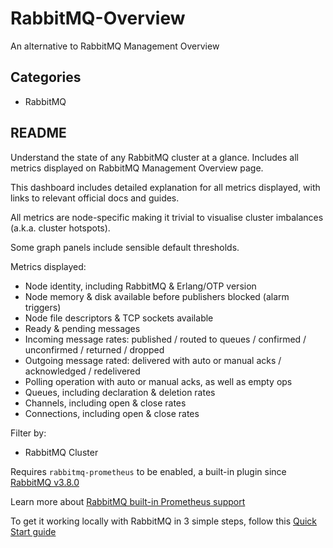 # RabbitMQ-Overview

An alternative to RabbitMQ Management Overview

## Categories

* RabbitMQ

## README

Understand the state of any RabbitMQ cluster at a glance. Includes all metrics displayed on RabbitMQ Management Overview page.

This dashboard includes detailed explanation for all metrics displayed, with links to relevant official docs and guides.

All metrics are node-specific making it trivial to visualise cluster imbalances (a.k.a. cluster hotspots).

Some graph panels include sensible default thresholds.

Metrics displayed:

* Node identity, including RabbitMQ & Erlang/OTP version
* Node memory & disk available before publishers blocked (alarm triggers)
* Node file descriptors & TCP sockets available
* Ready & pending messages
* Incoming message rates: published  / routed to queues / confirmed / unconfirmed / returned / dropped
* Outgoing message rated: delivered with auto or manual acks / acknowledged / redelivered
* Polling operation with auto or manual acks, as well as empty ops
* Queues, including declaration & deletion rates
* Channels, including open & close rates
* Connections, including open & close rates

Filter by:

* RabbitMQ Cluster

Requires `rabbitmq-prometheus` to be enabled, a built-in plugin since [RabbitMQ v3.8.0](https://github.com/rabbitmq/rabbitmq-server/releases/tag/v3.8.0)

Learn more about [RabbitMQ built-in Prometheus support](https://www.rabbitmq.com/prometheus.html)

To get it working locally with RabbitMQ in 3 simple steps, follow this [Quick Start guide](https://www.rabbitmq.com/prometheus.html#quick-start)
